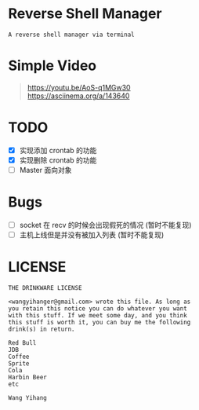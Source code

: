 # Reverse Shell Manager

```
A reverse shell manager via terminal
```

# Simple Video

> https://youtu.be/AoS-q1MGw30  
> https://asciinema.org/a/143640

# TODO
- [x] 实现添加 crontab 的功能
- [x] 实现删除 crontab 的功能
- [ ] Master 面向对象

# Bugs

- [ ] socket 在 recv 的时候会出现假死的情况 (暂时不能复现)
- [ ] 主机上线但是并没有被加入列表 (暂时不能复现)

# LICENSE

```
THE DRINKWARE LICENSE

<wangyihanger@gmail.com> wrote this file. As long as 
you retain this notice you can do whatever you want 
with this stuff. If we meet some day, and you think 
this stuff is worth it, you can buy me the following
drink(s) in return.

Red Bull
JDB
Coffee
Sprite
Cola
Harbin Beer
etc

Wang Yihang
```
